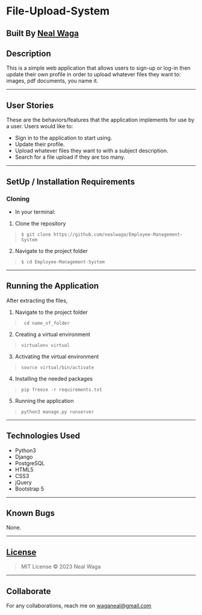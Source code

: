 # File-Upload-System

## Built By [Neal Waga](https://github.com/nealwaga/)

## Description
This is a simple web application that allows users to sign-up or log-in then update their own profile in order to upload whatever files they want to: images, pdf documents, you name it.

***

## User Stories
These are the behaviors/features that the application implements for use by a user.
Users would like to:
* Sign in to the application to start using.
* Update their profile.
* Upload whatever files they want to with a subject description.
* Search for a file upload if they are too many.
***

## SetUp / Installation Requirements
### Cloning
* In your terminal:
1. Clone the repository
>``$ git clone https://github.com/nealwaga/Employee-Management-System``
2. Navigate to the project folder
>``$ cd Employee-Management-System``
---
## Running the Application
After extracting the files, 
1. Navigate to the project folder
>`` cd name_of_folder`` 
2. Creating a virtual environment
>``virtualenv virtual``
3. Activating the virtual environment
>``source virtual/bin/activate``
4. Installing the needed packages
>``pip freeze -r requirements.txt``
5. Running the application
>``python3 manage.py runserver``
***

## Technologies Used
* Python3
* Django
* PostgreSQL
* HTML5  
* CSS3
* jQuery
* Bootstrap 5
***

## Known Bugs
None.
***

## [License](https://github.com/nealwaga/Employee-Management-System/blob/master/LICENSE)
> MIT License &copy; 2023 Neal Waga
***

## Collaborate
For any collaborations, reach me on waganeal@gmail.com